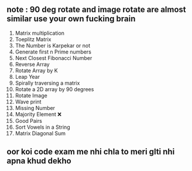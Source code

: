 ## note : 90 deg rotate and image rotate are almost similar use your own fucking brain 


1. Matrix multiplication 
2. Toeplitz Matrix 
3. The Number is Karpekar or not 
4. Generate first n Prime numbers 
5. Next Closest Fibonacci Number 
6. Reverse Array 
7. Rotate Array by K 
8. Leap Year 
9. Spirally traversing a matrix 
10. Rotate a 2D array by 90 degrees 
11. Rotate Image 
12. Wave print 
13. Missing Number 
14. Majority Element ❌
15. Good Pairs 
16. Sort Vowels in a String 
17. Matrix Diagonal Sum 


## oor koi code exam me nhi chla to meri glti nhi apna khud dekho 
